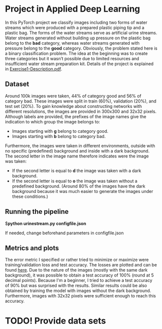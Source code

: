 # Project in Applied Deep Learning
In this PyTorch project we classify images including two forms of water streams which were produced with a prepared plastic piping tip and a plastic bag. The forms of the water streams serve as artificial urine streams. Water streams generated without building up pressure on the plastic bag belong to the **bad** category, whereas water streams generated with pressure belong to the **good** category. Obviously, the problem stated here is a binary classification problem. The idea at the beginning was to create three categories but it wasn’t possible due to limited resources and insufficient water stream preparation kit. Details of the project is explained in [Exercise1-Description.pdf](https://github.com/BarisKal/urine-stream/blob/main/Exercise1-Description.pdf). 
## Dataset
Around 100k images were taken, 44% of category good and 56% of category bad. These images were split in train (60%), validation (20%), and test set (20%). To gain knowledge about constructing networks with different resolutions, the images are provided in 300x300 and 32x32 pixels. Although labels are provided, the prefixes of the image names give the indication to which group the image belongs to:
* Images starting with **g** belong to category good.
* Images starting with **b** belong to category bad.

Furthermore, the images were taken in different environments, outside with no specific (predefined) background and inside with a dark background. The second letter in the image name therefore indicates were the image was taken:

* If the second letter is equal to **d** the image was taken with a dark background.
* If the second letter is equal to **o** the image was taken without a predefined background.
(Around 80% of the images have the dark background because it was much easier to generate the images under these conditions.)
## Running the pipeline
$**python urinestream.py configfile.json**

If needed, change beforehand parameters in configfile.json
## Metrics and plots
The error metric I specified or rather tried to minimize or maximize were training/validation loss and test accuracy. The losses are plotted and can be found [here](https://github.com/BarisKal/urine-stream/tree/main/PyTorch_Project/visualizations/plots).
Due to the nature of the images (mostly with the same dark background), it was possible to obtain a test accuracy of 100% (round at 5 decimal points). Because I'm a beginner, I tried to achieve a test accuracy of 90% but was surprised with the results. Similar results could be also obtained by training the model with images without the dark background. Furthermore, images with 32x32 pixels were sufficient enough to reach this accuracy.

# TODO! Provide data sets